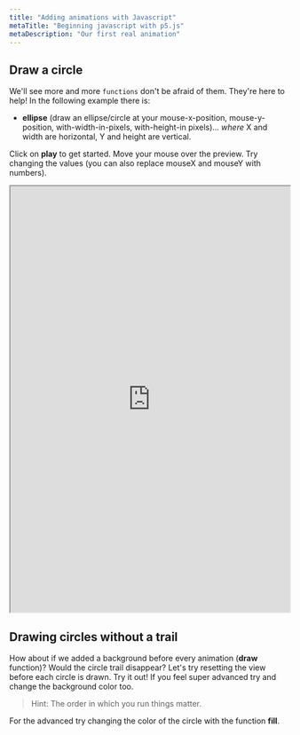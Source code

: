 ```yaml
---
title: "Adding animations with Javascript"
metaTitle: "Beginning javascript with p5.js"
metaDescription: "Our first real animation"
---
```


## Draw a circle

We'll see more and more `functions` don't be afraid of them. They're here to help! In the following example there is:
- **ellipse** (draw an ellipse/circle at your mouse-x-position, mouse-y-position, with-width-in-pixels, with-height-in pixels)... *where* X and width are horizontal, Y and height are vertical.

Click on **play** to get started. Move your mouse over the preview. Try changing the values (you can also replace mouseX and mouseY with numbers). 

<iframe src="https://editor.p5js.org/dioptre/sketches/SUzo3a_1o" width="100%" height="768"></iframe>

## Drawing circles without a trail

How about if we added a background before every animation (**draw** function)? Would the circle trail disappear? Let's try resetting the view before each circle is drawn. Try it out! If you feel super advanced try and change the background color too.

> Hint: The order in which you run things matter.

For the advanced try changing the color of the circle with the function **fill**.


